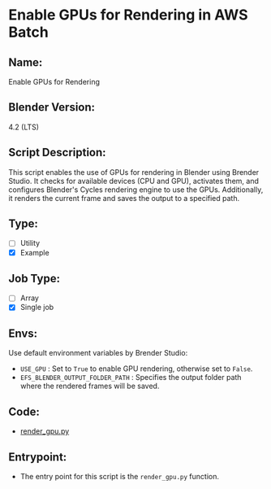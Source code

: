 # Enable GPUs for Rendering in AWS Batch

## Name:
Enable GPUs for Rendering

## Blender Version:
4.2 (LTS)

## Script Description:
This script enables the use of GPUs for rendering in Blender using Brender Studio. It checks for available devices (CPU and GPU), activates them, and configures Blender's Cycles rendering engine to use the GPUs. Additionally, it renders the current frame and saves the output to a specified path.

## Type:
- [ ] Utility
- [x] Example

## Job Type:
- [ ] Array
- [x] Single job

## Envs:
Use default environment variables by Brender Studio:
- `USE_GPU` : Set to `True` to enable GPU rendering, otherwise set to `False`.
- `EFS_BLENDER_OUTPUT_FOLDER_PATH` : Specifies the output folder path where the rendered frames will be saved.


## Code:
- [render_gpu.py](./render_gpu.py)


## Entrypoint:
- The entry point for this script is the `render_gpu.py` function.


